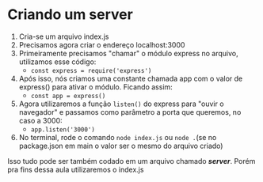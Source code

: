 # Criando um server

1. Cria-se um arquivo index.js
2. Precisamos agora criar o endereço localhost:3000
3. Primeiramente precisamos "chamar" o módulo express no arquivo, utilizamos esse código:
   - `const express = require('express')`
4. Após isso, nós criamos uma constante chamada app com o valor de express() para ativar o módulo. Ficando assim:
   - `const app = express()`
5. Agora utilizaremos a função `listen()` do express para "ouvir o navegador" e passamos como parâmetro a porta que queremos, no caso a 3000:
   - `app.listen('3000')`
6. No terminal, rode o comando `node index.js` ou `node .`(se no package.json em main o valor ser o mesmo do arquivo criado)

Isso tudo pode ser também codado em um arquivo chamado ***server***. Porém pra fins dessa aula utilizaremos o index.js

